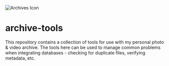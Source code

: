![Archives Icon](https://upload.wikimedia.org/wikipedia/commons/d/d5/TK_archive_icon.svg)
# archive-tools
 This repository contains a collection of tools for use with my personal photo & video archive. The tools here can be used to manage common problems when integrating databases - checking for duplicate files, verifying metadata, etc.
